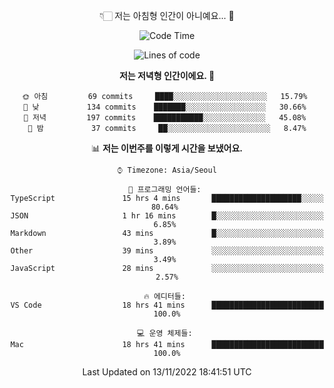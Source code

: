 <div align='center'>
 
👇🏻 저는 아침형 인간이 아니예요... 🙊
 
<!--START_SECTION:waka-->
![Code Time](http://img.shields.io/badge/Code%20Time-2%2C094%20hrs%2041%20mins-blue)

![Lines of code](https://img.shields.io/badge/%EC%A0%80%EB%8A%94%20%EC%97%AC%ED%83%9C%EA%B9%8C%EC%A7%80%20-307%20Thousand%20%EC%A4%84%EC%9D%98%20%EC%BD%94%EB%93%9C%EB%A5%BC%20%EC%9E%91%EC%84%B1%ED%96%88%EC%96%B4%EC%9A%94.-blue)

**저는 저녁형 인간이에요. 🦉** 

```text
🌞 아침         69 commits     ████░░░░░░░░░░░░░░░░░░░░░   15.79% 
🌆 낮　         134 commits    ███████░░░░░░░░░░░░░░░░░░   30.66% 
🌃 저녁         197 commits    ███████████░░░░░░░░░░░░░░   45.08% 
🌙 밤　         37 commits     ██░░░░░░░░░░░░░░░░░░░░░░░   8.47%

```


📊 **저는 이번주를 이렇게 시간을 보냈어요.** 

```text
⌚︎ Timezone: Asia/Seoul

💬 프로그래밍 언어들: 
TypeScript               15 hrs 4 mins       ████████████████████░░░░░   80.64% 
JSON                     1 hr 16 mins        █░░░░░░░░░░░░░░░░░░░░░░░░   6.85% 
Markdown                 43 mins             █░░░░░░░░░░░░░░░░░░░░░░░░   3.89% 
Other                    39 mins             ░░░░░░░░░░░░░░░░░░░░░░░░░   3.49% 
JavaScript               28 mins             ░░░░░░░░░░░░░░░░░░░░░░░░░   2.57%

🔥 에디터들: 
VS Code                  18 hrs 41 mins      █████████████████████████   100.0%

💻 운영 체제들: 
Mac                      18 hrs 41 mins      █████████████████████████   100.0%

```


 Last Updated on 13/11/2022 18:41:51 UTC
<!--END_SECTION:waka-->
 </div>
<!---
Emewjin/Emewjin is a ✨ special ✨ repository because its `README.md` (this file) appears on your GitHub profile.
You can click the Preview link to take a look at your changes.
--->
